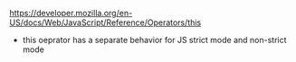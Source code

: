 https://developer.mozilla.org/en-US/docs/Web/JavaScript/Reference/Operators/this

- this oeprator has a separate behavior for JS strict mode and non-strict mode
